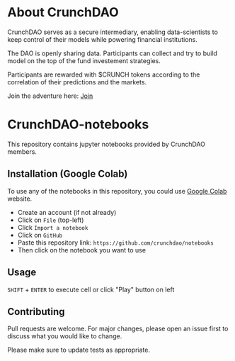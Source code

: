 # About CrunchDAO

CrunchDAO serves as a secure intermediary, enabling data-scientists to keep control of their models while powering financial institutions.

The DAO is openly sharing data. Participants can collect and try to build model on the top of the fund investement strategies.

Participants are rewarded with $CRUNCH tokens according to the correlation of their predictions and the markets.

Join the adventure here: [Join](https://tournament.crunchdao.com/)

# CrunchDAO-notebooks

This repository contains jupyter notebooks provided by CrunchDAO members.

## Installation (Google Colab)

To use any of the notebooks in this repository, you could use [Google Colab](https://colab.research.google.com/) website.

- Create an account (if not already)
- Click on `File` (top-left)
- Click `Import a notebook`
- Click on `GitHub`
- Paste this repository link: `https://github.com/crunchdao/notebooks`
- Then click on the notebook you want to use

## Usage

`SHIFT` + `ENTER` to execute cell or click "Play" button on left

## Contributing

Pull requests are welcome. For major changes, please open an issue first to discuss what you would like to change.

Please make sure to update tests as appropriate.
